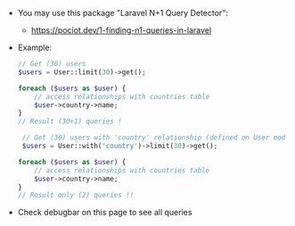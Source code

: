 
* You may use this package "Laravel N+1 Query Detector":
  * https://pociot.dev/1-finding-n1-queries-in-laravel

* Example:
    ```php
    // Get (30) users
    $users = User::limit(30)->get();

    foreach ($users as $user) {
        // access relationships with countries table
        $user->country->name;
    }
    // Result (30+1) queries !
    ```
    
    ```php
     // Get (30) users with 'country' relationship (defined on User model)
     $users = User::with('country')->limit(30)->get();

    foreach ($users as $user) {
        // access relationships with countries table
        $user->country->name;
    }
    // Result only (2) queries !!
    ```
    
* Check debugbar on this page to see all queries
